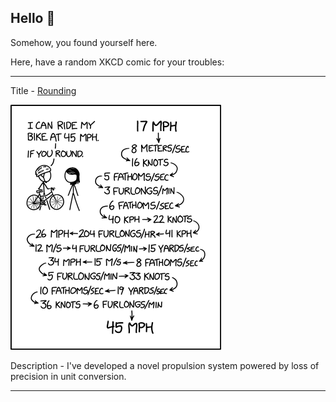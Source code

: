 ## Hello 👀

Somehow, you found yourself here.

Here, have a random XKCD comic for your troubles:

-----------------------------------

Title - [Rounding](https://xkcd.com/2585)

![Rounding](./random_comic.png)

Description - I've developed a novel propulsion system powered by loss of precision in unit conversion.

-----------------------------------
